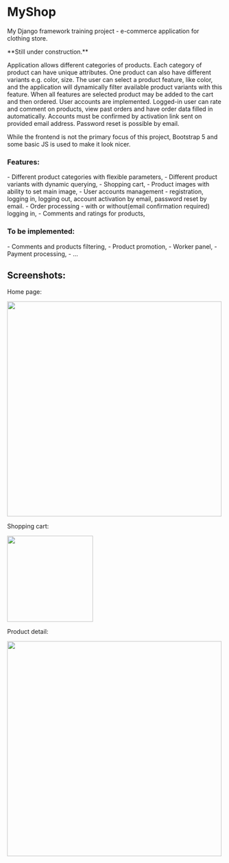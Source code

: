 <h1>MyShop</h1>
<p>
My Django framework training project - e-commerce application for clothing store.
</p>
<p>
**Still under construction.**
</p>
<p> 
Application allows different categories of products. Each category of product can have unique attributes.
One product can also have different variants e.g. color, size. The user can select a product feature, like color, 
and the application will dynamically filter available product variants with this feature. When all features
are selected product may be added to the cart and then ordered.
User accounts are implemented. Logged-in user can rate and comment on products, view past orders and have order data
filled in automatically. Accounts must be confirmed by activation link sent on provided email address. Password reset
is possible by email.
</p>
<p> 
While the frontend is not the primary focus of this project, Bootstrap 5 and some basic JS
is used to make it look nicer.
</p>

<h3>Features:</h3>
- Different product categories with flexible parameters,
- Different product variants with dynamic querying,
- Shopping cart,
- Product images with ability to set main image,
- User accounts management - registration, logging in, logging out, account activation by email, 
                             password reset by email.
- Order processing - with or without(email confirmation required) logging in,
- Comments and ratings for products,

<h3>To be implemented:</h3>
- Comments and products filtering,
- Product promotion,
- Worker panel,
- Payment processing,
- ...

<h2>Screenshots:</h2>

<p>Home page:</p>
<img src="https://github.com/t-czosnyka/Shop/assets/115980948/acaa46d4-eaec-4231-bfa2-330d50c0fd36" style="height:500px">

<p>Shopping cart:</p>
<img src="https://github.com/t-czosnyka/Shop/assets/115980948/e115e4b6-e021-4bc0-afc1-47e59131cd30" style="height:200px">

<p>Product detail:</p>
<img src="https://github.com/t-czosnyka/Shop/assets/115980948/68206db9-e13f-4ffc-bfcc-564546ebbcfb" style="height:500px">


